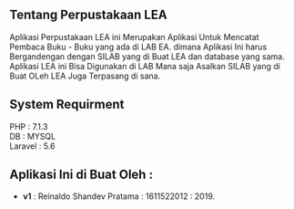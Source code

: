 
## Tentang Perpustakaan LEA

Aplikasi Perpustakaan LEA ini Merupakan Aplikasi Untuk Mencatat Pembaca Buku - Buku yang ada di LAB EA. dimana Aplikasi Ini harus Bergandengan dengan SILAB yang di Buat LEA dan database yang sama.
<br>
Aplikasi LEA ini Bisa Digunakan di LAB Mana saja Asalkan SILAB yang di Buat OLeh LEA Juga Terpasang di sana.

## System Requirment

PHP     : 7.1.3 <br>
DB      : MYSQL <br>
Laravel : 5.6 <br>

## Aplikasi Ini di Buat Oleh :

- **v1** : Reinaldo Shandev Pratama : 1611522012 : 2019.

